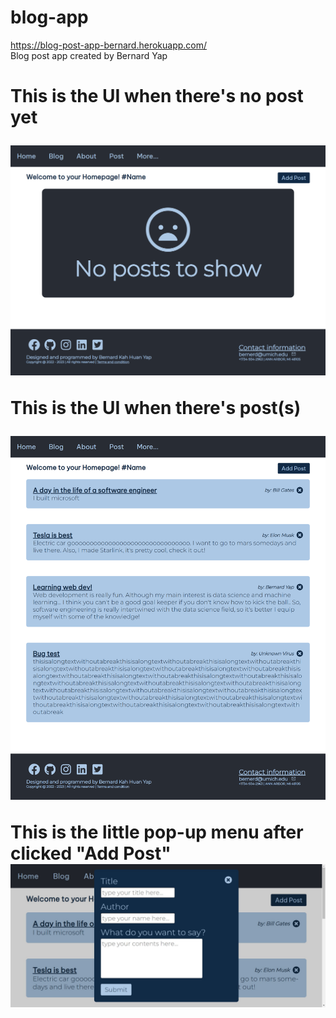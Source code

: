 # blog-app
https://blog-post-app-bernard.herokuapp.com/
<br/>
Blog post app created by Bernard Yap 
<br/>

<h1>
This is the UI when there's no post yet


![no post](nopost.png)

This is the UI when there's post(s)


![normal](normal.png)

This is the little pop-up menu after clicked "Add Post"
![adding](add.png)
</h1>

